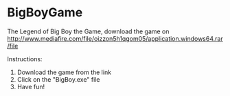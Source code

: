 # BigBoyGame
The Legend of Big Boy the Game, download the game on 
http://www.mediafire.com/file/oizzon5h1qgom05/application.windows64.rar/file

Instructions:
1. Download the game from the link
2. Click on the "BigBoy.exe" file
3. Have fun!
